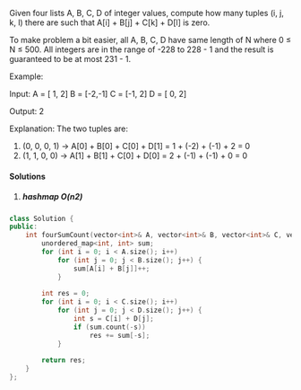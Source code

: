 Given four lists A, B, C, D of integer values, compute how many tuples (i, j, k, l) there are such that A[i] + B[j] + C[k] + D[l] is zero.

To make problem a bit easier, all A, B, C, D have same length of N where 0 ≤ N ≤ 500. All integers are in the range of -228 to 228 - 1 and the result is guaranteed to be at most 231 - 1.

Example:

Input:
A = [ 1, 2]
B = [-2,-1]
C = [-1, 2]
D = [ 0, 2]

Output:
2

Explanation:
The two tuples are:
1. (0, 0, 0, 1) -> A[0] + B[0] + C[0] + D[1] = 1 + (-2) + (-1) + 2 = 0
2. (1, 1, 0, 0) -> A[1] + B[1] + C[0] + D[0] = 2 + (-1) + (-1) + 0 = 0

#### Solutions

1. ##### hashmap O(n2)

```c++
class Solution {
public:
    int fourSumCount(vector<int>& A, vector<int>& B, vector<int>& C, vector<int>& D) {
        unordered_map<int, int> sum;
        for (int i = 0; i < A.size(); i++)
            for (int j = 0; j < B.size(); j++) {
                sum[A[i] + B[j]]++;
            }
        
        int res = 0;
        for (int i = 0; i < C.size(); i++)
            for (int j = 0; j < D.size(); j++) {
                int s = C[i] + D[j];
                if (sum.count(-s))
                    res += sum[-s];
            }
        
        return res;
    }
};
```